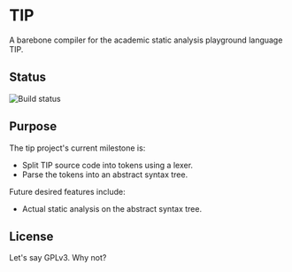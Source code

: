 # TIP

A barebone compiler for the academic static analysis playground language TIP.

## Status

![Build status](https://www.codeship.io/projects/c3423ce0-758a-0131-2f2d-4291c692b3e5/status)

## Purpose

The tip project's current milestone is:

* Split TIP source code into tokens using a lexer.
* Parse the tokens into an abstract syntax tree.

Future desired features include:

* Actual static analysis on the abstract syntax tree.

## License

Let's say GPLv3. Why not?